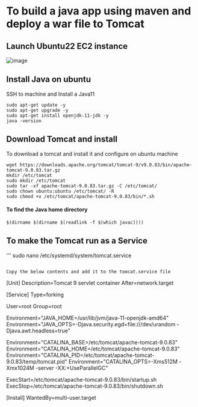 # To build a java app using maven and deploy a war file to Tomcat

## Launch Ubuntu22 EC2 instance

![image](https://github.com/kohlidevops/deploy-java-app-tomcat/assets/100069489/0c7057b3-0773-444e-b788-75e3565d5ddf)

## Install Java on ubuntu

SSH to machine and Install a Java11

```
sudo apt-get update -y
sudo apt-get upgrade -y
sudo apt-get install openjdk-11-jdk -y
java -version
```

## Download Tomcat and install

To download a tomcat and install it and configure on ubuntu machine

```
wget https://downloads.apache.org/tomcat/tomcat-9/v9.0.83/bin/apache-tomcat-9.0.83.tar.gz
mkdir /etc/tomcat
sudo mkdir /etc/tomcat
sudo tar -xf apache-tomcat-9.0.83.tar.gz -C /etc/tomcat/
sudo chown ubuntu:ubuntu /etc/tomcat/ -R
sudo chmod +x /etc/tomcat/apache-tomcat-9.0.83/bin/*.sh
```

#### To find the Java home directory

```
$(dirname $(dirname $(readlink -f $(which javac))))
```

## To make the Tomcat run as a Service

'''
sudo nano /etc/systemd/system/tomcat.service
```

Copy the below contents and add it to the tomcat.service file

```
[Unit]
Description=Tomcat 9 servlet container
After=network.target

[Service]
Type=forking

User=root
Group=root

Environment="JAVA_HOME=/usr/lib/jvm/java-11-openjdk-amd64"
Environment="JAVA_OPTS=-Djava.security.egd=file:///dev/urandom -Djava.awt.headless=true"

Environment="CATALINA_BASE=/etc/tomcat/apache-tomcat-9.0.83"
Environment="CATALINA_HOME=/etc/tomcat/apache-tomcat-9.0.83"
Environment="CATALINA_PID=/etc/tomcat/apache-tomcat-9.0.83/temp/tomcat.pid"
Environment="CATALINA_OPTS=-Xms512M -Xmx1024M -server -XX:+UseParallelGC"

ExecStart=/etc/tomcat/apache-tomcat-9.0.83/bin/startup.sh
ExecStop=/etc/tomcat/apache-tomcat-9.0.83/bin/shutdown.sh

[Install]
WantedBy=multi-user.target
```
